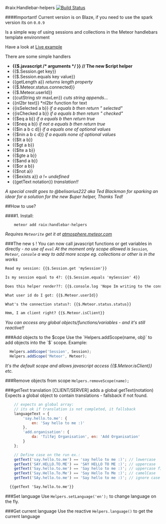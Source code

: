 #raix:Handlebar-helpers [![Build Status](https://travis-ci.org/raix/Meteor-handlebar-helpers.png?branch=master)](https://travis-ci.org/raix/Meteor-handlebar-helpers)

####Important!
Current version is on Blaze, if you need to use the spark version its on `0.0.9`

Is a simple way of using sessions and collections in the Meteor handlebars template environment

Have a look at [Live example](http://handlebar-helpers.meteor.com/)

There are some simple handlers
* __{{$.javascript /* arguments */ }}  // The new $cript helper__
* {{$.Session.get key}}
* {{$.Session.equals key value}}
* {{getLength a}} *returns length property*
* {{$.Meteor.status.connected}}
* {{$.Meteor.userId}}
* {{cutString str maxLen}} *cuts string appends...*
* {{nl2br text}} *nl2br function for text
* {{isSelected a b}} *if a equals b then return " selected"*
* {{isChecked a b}} *if a equals b then return " checked"*
* {{$eq a b}} *if a equals b then return true*
* {{$neq a b}} *if not a equals b then return true*
* {{$in a b c d}} *if a equals one of optional values*
* {{$nin a b c d}} *if a equals none of optional values*
* {{$lt a b}}
* {{$gt a b}}
* {{$lte a b}}
* {{$gte a b}}
* {{$and a b}}
* {{$or a b}}
* {{$not a}}
* {{$exists a}} *a != undefined*
* {{getText notation}} *translation!!*

*A special credit goes to @belisarius222 aka Ted Blackman for sparking an idear for a solution for the new $uper helper, Thanks Ted!*

##How to use?

####1. Install:
```
    meteor add raix:handlebar-helpers
```
*Requires ```Meteorite``` get it at [atmosphere.meteor.com](https://atmosphere.meteor.com)*


###The new `$` !
You can now call javascript functions or get variables in directly - *no use of `eval`*
*At the moment only scope allowed is `Session`, `Meteor`, `console` a way to add more scope eg. collections or other is in the works*
```html
Read my session: {{$.Session.get 'mySession'}}

Is my session equal to 4?: {{$.Session.equals 'mySession' 4}}

Does this helper render??: {{$.console.log 'Nope Im writing to the console log...'}}

What user id do I got: {{$.Meteor.userId}}

What's the connection status?: {{$.Meteor.status.status}}

Hmm, I am client right? {{$.Meteor.isClient}}
```
*You can access any global objects/functions/variables - and it's still reactive!!*

###Add objects to the $cope
Use the `Helpers.addScope(name, obj)` to add objects into the `$` scope.
Example:
```js
  Helpers.addScope('Session', Session);
  Helpers.addScope('Meteor', Meteor);
```
*It's the default scope and allows javascript access {{$.Meteor.isClient}} etc.*

###Remove objects from scope
`Helpers.removeScope(name);`

###getText translation
[CLIENT/SERVER]
adds a global getText(notation)
Expects a global object to contain translations - fallsback if not found.
```js
    // expects an global array: 
    // its ok if translation is not completed, it fallsback
    languageText = {
        'say.hello.to.me': { 
            en: 'Say hello to me :)'
        },
        'add.organisation': { 
            da: 'Tilføj Organisation', en: 'Add Organisation' 
        }
    };

    // Define case on the run ex.:
    getText('say.hello.to.me') == 'say hello to me :)'; // lowercase
    getText('SAY.HELLO.TO.ME') == 'SAY HELLO TO ME :)'; // uppercase
    getText('Say.hello.to.me') == 'Say hello to me :)'; // uppercase first letter, rest lowercase
    getText('Say.Hello.To.Me') == 'Say Hello To Me :)'; // camelCase
    getText('SAy.hello.to.me') == 'Say hello to me :)'; // ignore case sensitivity

```

```html
  {{getText 'Say.hello.to.me'}}
```
###Set language
Use `Helpers.setLanguage('en');` to change language on the fly.

###Get current language
Use the reactive `Helpers.language()` to get the current language

